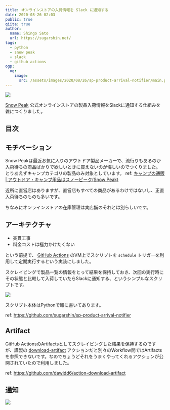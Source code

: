 ```yaml
---
title: オンラインストアの入荷情報を Slack に通知する
date: 2020-08-26 02:03
public: true
qiita: true
author:
  name: Shingo Sato
  url: https://sugarshin.net/
tags:
  - python
  - snow peak
  - slack
  - github actions
ogp:
  og:
    image:
      src: /assets/images/2020/08/26/sp-product-arrival-notifier/main.png
---
```


![](/assets/images/2020/08/26/sp-product-arrival-notifier/main.png)

[Snow Peak](https://www.snowpeak.co.jp/) 公式オンラインストアの製品入荷情報をSlackに通知する仕組みを雑につくりました。

## 目次

## モチベーション

Snow Peakは最近お気に入りのアウトドア製品メーカーで、流行りもあるのか入荷待ちの商品ばかりで欲しいときに買えないのが悔しいのでつくりました。とりあえずキャンプカテゴリの製品のみ対象としています。 ref: [キャンプの通販 | アウトドア・キャンプ用品はスノーピーク(Snow Peak)](https://ec.snowpeak.co.jp/snowpeak/ja/%E3%82%AD%E3%83%A3%E3%83%B3%E3%83%97/c/2010000)

近所に直営店はありますが、直営店もすべての商品があるわけではないし、正直入荷待ちのものも多いです。

ちなみにオンラインストアの在庫管理は実店舗のそれとは別らしいです。

## アーキテクチャ

- 突貫工事
- 料金コストは極力かけたくない

という前提で、 [GitHub Actions](https://github.co.jp/features/actions) のVM上でスクリプトを `schedule` トリガーを利用して定期実行するという実装にしました。

スクレイピングで製品一覧の情報をとって結果を保持しておき、次回の実行時にその状態と比較して入荷していたらSlackに通知する、というシンプルなスクリプトです。

[![](https://raw.githubusercontent.com/sugarshin/sp-product-arrival-notifier/master/architecture.png)](https://github.com/sugarshin/sp-product-arrival-notifier/blob/master/architecture.png)

スクリプト本体はPythonで雑に書いてあります。

ref: https://github.com/sugarshin/sp-product-arrival-notifier

## Artifact

GitHub ActionsのArtifactsとしてスクレイピングした結果を保持するのですが、謹製の [download-artifact](https://github.com/actions/download-artifact) アクションだと別々のWorkflow間ではArtifactsを参照できないです。なのでちょうどそれをうまくやってくれるアクションが公開されていたので利用しました。

ref: https://github.com/dawidd6/action-download-artifact

## 通知

![](/assets/images/2020/08/26/sp-product-arrival-notifier/notify.png)
